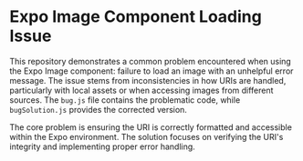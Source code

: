# Expo Image Component Loading Issue

This repository demonstrates a common problem encountered when using the Expo Image component: failure to load an image with an unhelpful error message.  The issue stems from inconsistencies in how URIs are handled, particularly with local assets or when accessing images from different sources. The `bug.js` file contains the problematic code, while `bugSolution.js` provides the corrected version. 

The core problem is ensuring the URI is correctly formatted and accessible within the Expo environment. The solution focuses on verifying the URI's integrity and implementing proper error handling. 